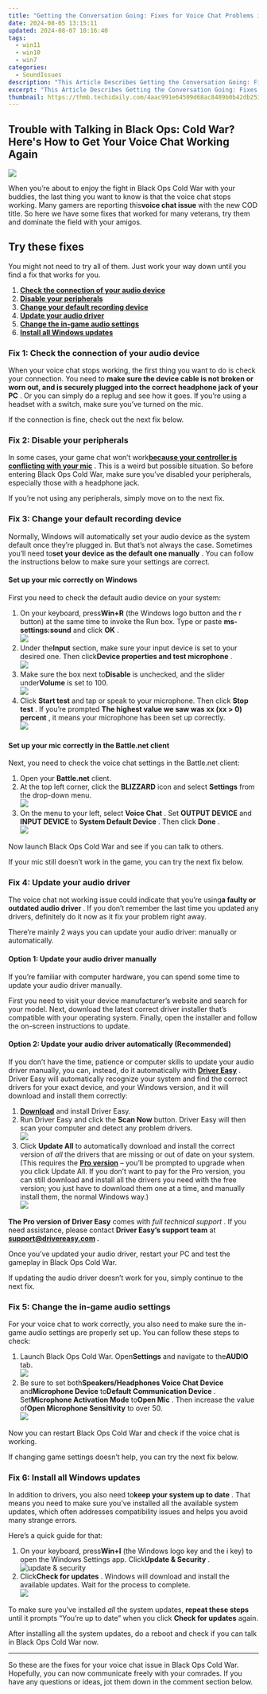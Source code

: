 ```yaml
---
title: "Getting the Conversation Going: Fixes for Voice Chat Problems in Black Ops: Cold War"
date: 2024-08-05 13:15:11
updated: 2024-08-07 10:16:40
tags:
  - win11
  - win10
  - win7
categories:
  - SoundIssues
description: "This Article Describes Getting the Conversation Going: Fixes for Voice Chat Problems in Black Ops: Cold War"
excerpt: "This Article Describes Getting the Conversation Going: Fixes for Voice Chat Problems in Black Ops: Cold War"
thumbnail: https://thmb.techidaily.com/4aac991e64509d68ac8489b0b42db25368d487df0c50d4cd60fbe09c3938eb3d.jpg
---
```


## Trouble with Talking in Black Ops: Cold War? Here's How to Get Your Voice Chat Working Again

![](https://images.drivereasy.com/wp-content/uploads/2020/11/black-ops-cold-war-featured.jpg)

 When you’re about to enjoy the fight in Black Ops Cold War with your buddies, the last thing you want to know is that the voice chat stops working. Many gamers are reporting this**voice chat issue** with the new COD title. So here we have some fixes that worked for many veterans, try them and dominate the field with your amigos.

## Try these fixes

 You might not need to try all of them. Just work your way down until you find a fix that works for you.

1. [**Check the connection of your audio device**](https://tools.techidaily.com/drivereasy/download/)
2. **[Disable your peripherals](https://tools.techidaily.com/drivereasy/download/)**
3. **[Change your default recording device](https://tools.techidaily.com/drivereasy/download/)**
4. **[Update your audio driver](https://tools.techidaily.com/drivereasy/download/)**
5. **[Change the in-game audio settings](https://tools.techidaily.com/drivereasy/download/)**
6. **[Install all Windows updates](https://tools.techidaily.com/drivereasy/download/)**

### Fix 1: Check the connection of your audio device

 When your voice chat stops working, the first thing you want to do is check your connection. You need to **make sure the device cable is not broken or worn out, and is securely plugged into the correct headphone jack of your PC** . Or you can simply do a replug and see how it goes. If you’re using a headset with a switch, make sure you’ve turned on the mic.

If the connection is fine, check out the next fix below.

### Fix 2: Disable your peripherals

 In some cases, your game chat won’t work[**because your controller is conflicting with your mic**](https://www.reddit.com/r/blackopscoldwar/comments/jtcnob/voice%5Fchat%5Fnot%5Fworking/) . This is a weird but possible situation. So before entering Black Ops Cold War, make sure you’ve disabled your peripherals, especially those with a headphone jack.

 If you’re not using any peripherals, simply move on to the next fix.

### Fix 3: Change your default recording device

 Normally, Windows will automatically set your audio device as the system default once they’re plugged in. But that’s not always the case. Sometimes you’ll need to**set your device as the default one manually** . You can follow the instructions below to make sure your settings are correct.

#### Set up your mic correctly on Windows

First you need to check the default audio device on your system:

1. On your keyboard, press**Win+R** (the Windows logo button and the r button) at the same time to invoke the Run box. Type or paste **ms-settings:sound** and click **OK** .  
![](https://images.drivereasy.com/wp-content/uploads/2020/09/run-ms-settings-sound.jpg)
2. Under the**Input** section, make sure your input device is set to your desired one. Then click**Device properties and test microphone** .  
![](https://images.drivereasy.com/wp-content/uploads/2020/11/input-device-testing.jpg)
3. Make sure the box next to**Disable** is unchecked, and the slider under**Volume** is set to 100.  
![](https://images.drivereasy.com/wp-content/uploads/2020/09/device-properties-and-test-microphone.jpg)
4. Click **Start test** and tap or speak to your microphone. Then click **Stop test** . If you’re prompted **The highest value we saw was xx (xx > 0) percent** , it means your microphone has been set up correctly.  
![](https://images.drivereasy.com/wp-content/uploads/2020/11/sound-test-percent.jpg)

#### Set up your mic correctly in the Battle.net client

Next, you need to check the voice chat settings in the Battle.net client:

1. Open your **Battle.net**  client.
2. At the top left corner, click the **BLIZZARD**  icon and select **Settings**  from the drop-down menu.  
![](https://images.drivereasy.com/wp-content/uploads/2020/12/battle-net-settings-1.jpg)
3. On the menu to your left, select **Voice Chat** . Set **OUTPUT DEVICE** and **INPUT DEVICE** to **System Default Device** . Then click **Done** .  
![](https://images.drivereasy.com/wp-content/uploads/2020/09/blizzard-voice-chat.jpg)

Now launch Black Ops Cold War and see if you can talk to others.

 If your mic still doesn’t work in the game, you can try the next fix below.

### Fix 4: Update your audio driver

 The voice chat not working issue could indicate that you’re using**a faulty or outdated audio driver** . If you don’t remember the last time you updated any drivers, definitely do it now as it fix your problem right away.

 There’re mainly 2 ways you can update your audio driver: manually or automatically.

#### Option 1: Update your audio driver manually

 If you’re familiar with computer hardware, you can spend some time to update your audio driver manually.

 First you need to visit your device manufacturer’s website and search for your model. Next, download the latest correct driver installer that’s compatible with your operating system. Finally, open the installer and follow the on-screen instructions to update.

#### Option 2: Update your audio driver automatically (Recommended)

 If you don’t have the time, patience or computer skills to update your audio driver manually, you can, instead, do it automatically with **[Driver Easy](https://tools.techidaily.com/drivereasy/download/)**  . Driver Easy will automatically recognize your system and find the correct drivers for your exact device, and your Windows version, and it will download and install them correctly:

1. **[Download](https://tools.techidaily.com/drivereasy/download/)**  and install Driver Easy.
2. Run Driver Easy and click the **Scan Now** button. Driver Easy will then scan your computer and detect any problem drivers.  
![](https://images.drivereasy.com/wp-content/uploads/2020/08/Scan-now.jpg)
3. Click **Update All** to automatically download and install the correct version of _all_ the drivers that are missing or out of date on your system.  
 (This requires the **[Pro version](https://tools.techidaily.com/drivereasy/download/)**  – you’ll be prompted to upgrade when you click Update All. If you don’t want to pay for the Pro version, you can still download and install all the drivers you need with the free version; you just have to download them one at a time, and manually install them, the normal Windows way.)  
![](https://images.drivereasy.com/wp-content/uploads/2020/09/de-pro-update-audio-bluetooth-usb-unifying.jpg)

**The Pro version of Driver Easy** comes with _full technical support_ . If you need assistance, please contact **Driver Easy’s support team** at **[support@drivereasy.com](https://tools.techidaily.com/drivereasy/download/) .**

 Once you’ve updated your audio driver, restart your PC and test the gameplay in Black Ops Cold War.

 If updating the audio driver doesn’t work for you, simply continue to the next fix.

### Fix 5: Change the in-game audio settings

 For your voice chat to work correctly, you also need to make sure the in-game audio settings are properly set up. You can follow these steps to check:

1. Launch Black Ops Cold War. Open**Settings** and navigate to the**AUDIO** tab.  
![](https://images.drivereasy.com/wp-content/uploads/2020/11/bocw-audio-settings.jpg)
2. Be sure to set both**Speakers/Headphones Voice Chat Device** and**Microphone Device** to**Default Communication Device** . Set**Microphone Activation Mode** to**Open Mic** . Then increase the value of**Open Microphone Sensitivity** to over 50.  
![](https://images.drivereasy.com/wp-content/uploads/2020/11/bocw-ingame-voice-settings.jpg)

 Now you can restart Black Ops Cold War and check if the voice chat is working.

 If changing game settings doesn’t help, you can try the next fix below.

### Fix 6: Install all Windows updates

 In addition to drivers, you also need to**keep your system up to date** . That means you need to make sure you’ve installed all the available system updates, which often addresses compatibility issues and helps you avoid many strange errors.

Here’s a quick guide for that:

1. On your keyboard, press**Win+I** (the Windows logo key and the i key) to open the Windows Settings app. Click**Update & Security** .  
![update & security](https://images.drivereasy.com/wp-content/uploads/2020/10/update-security-2.jpg)
2. Click**Check for updates** . Windows will download and install the available updates. Wait for the process to complete.  
![](https://images.drivereasy.com/wp-content/uploads/2020/08/windows-security-update-click-check-for-update.jpg)

 To make sure you’ve installed _all_  the system updates, **repeat these steps** until it prompts “You’re up to date” when you click **Check for updates** again.

 After installing all the system updates, do a reboot and check if you can talk in Black Ops Cold War now.

---

 So these are the fixes for your voice chat issue in Black Ops Cold War. Hopefully, you can now communicate freely with your comrades. If you have any questions or ideas, jot them down in the comment section below.

<ins class="adsbygoogle"
     style="display:block"
     data-ad-format="autorelaxed"
     data-ad-client="ca-pub-7571918770474297"
     data-ad-slot="1223367746"></ins>



<ins class="adsbygoogle"
     style="display:block"
     data-ad-client="ca-pub-7571918770474297"
     data-ad-slot="8358498916"
     data-ad-format="auto"
     data-full-width-responsive="true"></ins>
